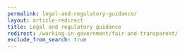 ```yaml
---
permalink: legal-and-regulatory-guidance/
layout: article-redirect
title: Legal and regulatory guidance
redirect: /working-in-government/fair-and-transparent/
exclude_from_search: true
---
```

